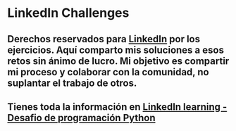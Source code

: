 # LinkedIn Challenges

## **Derechos reservados para [LinkedIn](https://linkedin.com) por los ejercicios.** Aquí comparto mis soluciones a esos retos sin ánimo de lucro. Mi objetivo es compartir mi proceso y colaborar con la comunidad, no suplantar el trabajo de otros.

## Tienes toda la información en **[LinkedIn learning - Desafio de programación Python](https://es.linkedin.com/learning/desafio-de-programacion-python)**